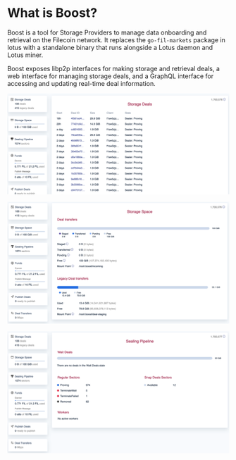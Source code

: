 # What is Boost?

Boost is a tool for Storage Providers to manage data onboarding and retrieval on the Filecoin network. It replaces the `go-fil-markets` package in lotus with a standalone binary that runs alongside a Lotus daemon and Lotus miner.

Boost exposes libp2p interfaces for making storage and retrieval deals, a web interface for managing storage deals, and a GraphQL interface for accessing and updating real-time deal information.

![Web UI - Storage Deals screen](<.gitbook/assets/Boost - storage deals.png>)

![Web UI - Storage Space screen](<.gitbook/assets/Boost - storage space.png>)

![Web UI - Sealing Pipeline screen](<.gitbook/assets/Boost - sealing pipeline.png>)
